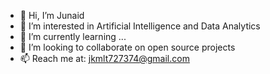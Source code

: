 - 👋 Hi, I’m Junaid
- 👀 I’m interested in Artificial Intelligence and Data Analytics
- 🌱 I’m currently learning ...
- 💞️ I’m looking to collaborate on open source projects
- 📫 Reach me at: jkmlt727374@gmail.com
<!---
JkMulti/JkMulti is a ✨ special ✨ repository because its `README.md` (this file) appears on your GitHub profile.
You can click the Preview link to take a look at your changes.
--->
